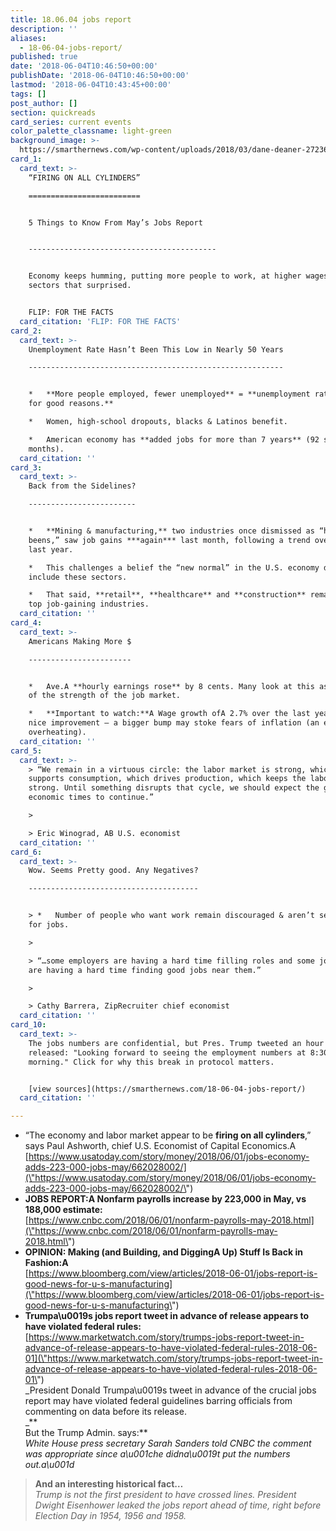 ```yaml
---
title: 18.06.04 jobs report
description: ''
aliases:
  - 18-06-04-jobs-report/
published: true
date: '2018-06-04T10:46:50+00:00'
publishDate: '2018-06-04T10:46:50+00:00'
lastmod: '2018-06-04T10:43:45+00:00'
tags: []
post_author: []
section: quickreads
card_series: current events
color_palette_classname: light-green
background_image: >-
  https://smarthernews.com/wp-content/uploads/2018/03/dane-deaner-272368-unsplash-scaled.jpg
card_1:
  card_text: >-
    “FIRING ON ALL CYLINDERS”

    =========================


    5 Things to Know From May’s Jobs Report  


    ------------------------------------------


    Economy keeps humming, putting more people to work, at higher wages – and in
    sectors that surprised.


    FLIP: FOR THE FACTS
  card_citation: 'FLIP: FOR THE FACTS'
card_2:
  card_text: >-
    Unemployment Rate Hasn’t Been This Low in Nearly 50 Years

    ---------------------------------------------------------


    *   **More people employed, fewer unemployed** = **unemployment rate drop
    for good reasons.**

    *   Women, high-school dropouts, blacks & Latinos benefit.

    *   American economy has **added jobs for more than 7 years** (92 straight
    months).
  card_citation: ''
card_3:
  card_text: >-
    Back from the Sidelines?

    ------------------------


    *   **Mining & manufacturing,** two industries once dismissed as “has
    beens,” saw job gains ***again*** last month, following a trend over the
    last year.

    *   This challenges a belief the “new normal” in the U.S. economy didn’t
    include these sectors.

    *   That said, **retail**, **healthcare** and **construction** remain the
    top job-gaining industries.
  card_citation: ''
card_4:
  card_text: >-
    Americans Making More $

    -----------------------


    *   Ave.A **hourly earnings rose** by 8 cents. Many look at this as a sign
    of the strength of the job market.

    *   **Important to watch:**A Wage growth ofA 2.7% over the last year is a
    nice improvement – a bigger bump may stoke fears of inflation (an economy
    overheating).
  card_citation: ''
card_5:
  card_text: >-
    > “We remain in a virtuous circle: the labor market is strong, which
    supports consumption, which drives production, which keeps the labor market
    strong. Until something disrupts that cycle, we should expect the good
    economic times to continue.”

    > 

    > Eric Winograd, AB U.S. economist
  card_citation: ''
card_6:
  card_text: >-
    Wow. Seems Pretty good. Any Negatives?

    --------------------------------------


    > *   Number of people who want work remain discouraged & aren’t searching
    for jobs.

    > 

    > “…some employers are having a hard time filling roles and some job seekers
    are having a hard time finding good jobs near them.”

    > 

    > Cathy Barrera, ZipRecruiter chief economist
  card_citation: ''
card_10:
  card_text: >-
    The jobs numbers are confidential, but Pres. Trump tweeted an hour before
    released: "Looking forward to seeing the employment numbers at 8:30 this
    morning." Click for why this break in protocol matters.


    [view sources](https://smarthernews.com/18-06-04-jobs-report/)
  card_citation: ''

---
```

*   “The economy and labor market appear to be **firing on all cylinders**,” says Paul Ashworth, chief U.S. Economist of Capital Economics.A [https://www.usatoday.com/story/money/2018/06/01/jobs-economy-adds-223-000-jobs-may/662028002/](\"https://www.usatoday.com/story/money/2018/06/01/jobs-economy-adds-223-000-jobs-may/662028002/\")
*   **JOBS REPORT:A Nonfarm payrolls increase by 223,000 in May, vs 188,000 estimate:**  
    [https://www.cnbc.com/2018/06/01/nonfarm-payrolls-may-2018.html](\"https://www.cnbc.com/2018/06/01/nonfarm-payrolls-may-2018.html\")
*   **OPINION: Making (and Building, and DiggingA Up) Stuff Is Back in Fashion:A**  
    [https://www.bloomberg.com/view/articles/2018-06-01/jobs-report-is-good-news-for-u-s-manufacturing](\"https://www.bloomberg.com/view/articles/2018-06-01/jobs-report-is-good-news-for-u-s-manufacturing\")
*   **Trumpa\\u0019s jobs report tweet in advance of release appears to have violated federal rules:**  
    [https://www.marketwatch.com/story/trumps-jobs-report-tweet-in-advance-of-release-appears-to-have-violated-federal-rules-2018-06-01](\"https://www.marketwatch.com/story/trumps-jobs-report-tweet-in-advance-of-release-appears-to-have-violated-federal-rules-2018-06-01\")  
    _President Donald Trumpa\\u0019s tweet in advance of the crucial jobs report may have violated federal guidelines barring officials from commenting on data before its release.  
    _**  
    But the Trump Admin. says:**  
    _White House press secretary Sarah Sanders told CNBC the comment was appropriate since a\\u001che didna\\u0019t put the numbers out.a\\u001d_

> **And an interesting historical fact…**  
> _Trump is not the first president to have crossed lines. President Dwight Eisenhower leaked the jobs report ahead of time, right before Election Day in 1954, 1956 and 1958._